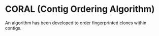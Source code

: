 # CORAL (Contig Ordering Algorithm)

An algorithm has been developed to order fingerprinted clones within contigs.
